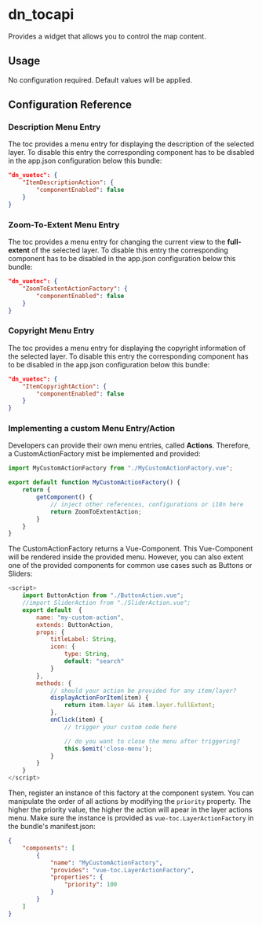 # dn_tocapi

Provides a widget that allows you to control the map content.

## Usage

No configuration required. Default values will be applied.

## Configuration Reference

### Description Menu Entry
The toc provides a menu entry for displaying the description of the selected layer.
To disable this entry the corresponding component has to be disabled in the app.json configuration below this bundle:

```json
"dn_vuetoc": {
    "ItemDescriptionAction": {
        "componentEnabled": false
    }
}
```

### Zoom-To-Extent Menu Entry
The toc provides a menu entry for changing the current view to the __full-extent__ of the selected layer.
To disable this entry the corresponding component has to be disabled in the app.json configuration below this bundle:

```json
"dn_vuetoc": {
    "ZoomToExtentActionFactory": {
        "componentEnabled": false
    }
}
```

### Copyright Menu Entry
The toc provides a menu entry for displaying the copyright information of the selected layer.
To disable this entry the corresponding component has to be disabled in the app.json configuration below this bundle:

```json
"dn_vuetoc": {
    "ItemCopyrightAction": {
        "componentEnabled": false
    }
}
```

### Implementing a custom Menu Entry/Action
Developers can provide their own menu entries, called __Actions__.
Therefore, a CustomActionFactory mist be implemented and provided:

```javascript
import MyCustomActionFactory from "./MyCustomActionFactory.vue";

export default function MyCustomActionFactory() {
    return {
        getComponent() {
            // inject other references, configurations or i18n here
            return ZoomToExtentAction;
        }
    }
}
```

The CustomActionFactory returns a Vue-Component.
This Vue-Component will be rendered inside the provided menu.
However, you can also extent one of the provided components for common use cases such as Buttons or Sliders:

```javascript
<script>
    import ButtonAction from "./ButtonAction.vue";
    //import SliderAction from "./SliderAction.vue";
    export default  {
        name: "my-custom-action",
        extends: ButtonAction,
        props: {
            titleLabel: String,
            icon: {
                type: String,
                default: "search"
            }
        },
        methods: {
            // should your action be provided for any item/layer?
            displayActionForItem(item) {
                return item.layer && item.layer.fullExtent;
            },
            onClick(item) {
                // trigger your custom code here

                // do you want to close the menu after triggering?
                this.$emit('close-menu');
            }
        }
    }
</script>
```

Then, register an instance of this factory at the component system.
You can manipulate the order of all actions by modifying the `priority` property.
The higher the priority value, the higher the action will apear in the layer actions menu.
Make sure the instance is provided as `vue-toc.LayerActionFactory` in the bundle's manifest.json:

```json
{
    "components": [
        {
            "name": "MyCustomActionFactory",
            "provides": "vue-toc.LayerActionFactory",
            "properties": {
                "priority": 100
            }
        }
    ]
}
```
